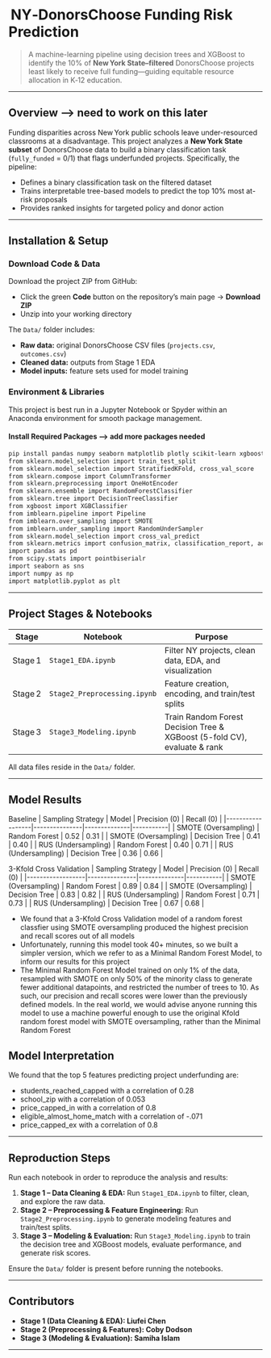 #  NY‑DonorsChoose Funding Risk Prediction

> A machine-learning pipeline using decision trees and XGBoost to identify the 10% of **New York State–filtered** DonorsChoose projects least likely to receive full funding—guiding equitable resource allocation in K‑12 education.

---

## Overview --> need to work on this later

Funding disparities across New York public schools leave under-resourced classrooms at a disadvantage. This project analyzes a **New York State subset** of DonorsChoose data to build a binary classification task (`fully_funded` = 0/1) that flags underfunded projects. Specifically, the pipeline:

- Defines a binary classification task on the filtered dataset
- Trains interpretable tree-based models to predict the top 10% most at-risk proposals
- Provides ranked insights for targeted policy and donor action

---

## Installation & Setup

### Download Code & Data

Download the project ZIP from GitHub:

- Click the green **Code** button on the repository’s main page → **Download ZIP**
- Unzip into your working directory

The `Data/` folder includes:

- **Raw data:** original DonorsChoose CSV files (`projects.csv`, `outcomes.csv`)
- **Cleaned data:** outputs from Stage 1 EDA
- **Model inputs:** feature sets used for model training

### Environment & Libraries

This project is best run in a Jupyter Notebook or Spyder within an Anaconda environment for smooth package management.

#### Install Required Packages —> add more packages needed

```bash
pip install pandas numpy seaborn matplotlib plotly scikit-learn xgboost
from sklearn.model_selection import train_test_split
from sklearn.model_selection import StratifiedKFold, cross_val_score
from sklearn.compose import ColumnTransformer
from sklearn.preprocessing import OneHotEncoder
from sklearn.ensemble import RandomForestClassifier
from sklearn.tree import DecisionTreeClassifier
from xgboost import XGBClassifier
from imblearn.pipeline import Pipeline
from imblearn.over_sampling import SMOTE
from imblearn.under_sampling import RandomUnderSampler
from sklearn.model_selection import cross_val_predict
from sklearn.metrics import confusion_matrix, classification_report, accuracy_score
import pandas as pd
from scipy.stats import pointbiserialr
import seaborn as sns
import numpy as np
import matplotlib.pyplot as plt
```

---

## &#x20;Project Stages & Notebooks

| Stage   | Notebook                     | Purpose                                                    |
| ------- | ---------------------------- | ---------------------------------------------------------- |
| Stage 1 | `Stage1_EDA.ipynb`           | Filter NY projects, clean data, EDA, and visualization     |
| Stage 2 | `Stage2_Preprocessing.ipynb` | Feature creation, encoding, and train/test splits          |
| Stage 3 | `Stage3_Modeling.ipynb`      | Train Random Forest Decision Tree & XGBoost (5-fold CV), evaluate & rank |

All data files reside in the `Data/` folder.

---

##  Model Results

Baseline
| Sampling Strategy | Model          | Precision (0) | Recall (0) |
|------------------|---------------|--------------|-----------|
| SMOTE (Oversampling) | Random Forest | 0.52         | 0.31      |
| SMOTE (Oversampling) | Decision Tree  | 0.41         | 0.40      |
| RUS (Undersampling)  | Random Forest | 0.40         | 0.71      |
| RUS (Undersampling)  | Decision Tree  | 0.36         | 0.66      |

3-Kfold Cross Validation
| Sampling Strategy | Model          | Precision (0) | Recall (0) |
|------------------|---------------|--------------|-----------|
| SMOTE (Oversampling) | Random Forest | 0.89             |  0.84      |
| SMOTE (Oversampling) | Decision Tree  | 0.83          | 0.82      |
| RUS (Undersampling)  | Random Forest |  0.71             | 0.73      |
| RUS (Undersampling)  | Decision Tree  | 0.67          | 0.68      |


- We found that a 3-Kfold Cross Validation model of a random forest classfier using SMOTE oversampling produced the highest precision and recall scores out of all models
- Unfortunately, running this model took 40+ minutes, so we built a simpler version, which we refer to as a Minimal Random Forest Model, to inform our results for this project
- The Minimal Random Forest Model trained on only 1% of the data, resampled with SMOTE on only 50% of the minority class to generate fewer additional datapoints, and restricted the number of trees to 10. As such, our precision and recall scores were lower than the previously defined models. In the real world, we would advise anyone running this model to use a machine powerful enough to use the original Kfold random forest model with SMOTE oversampling, rather than the Minimal Random Forest

##  Model Interpretation
We found that the top 5 features predicting project underfunding are:
- students_reached_capped with a correlation of 0.28
- school_zip with a correlation of 0.053
- price_capped_in with a correlation of 0.8
- eligible_almost_home_match with a correlation of -.071
- price_capped_ex with a correlation of 0.8
---

## &#x20;Reproduction Steps

Run each notebook in order to reproduce the analysis and results:

1. **Stage 1 – Data Cleaning & EDA:** Run `Stage1_EDA.ipynb` to filter, clean, and explore the raw data.
2. **Stage 2 – Preprocessing & Feature Engineering:** Run `Stage2_Preprocessing.ipynb` to generate modeling features and train/test splits.
3. **Stage 3 – Modeling & Evaluation:** Run `Stage3_Modeling.ipynb` to train the decision tree and XGBoost models, evaluate performance, and generate risk scores.

Ensure the `Data/` folder is present before running the notebooks.

---

## Contributors

- **Stage 1 (Data Cleaning & EDA): Liufei Chen**
- **Stage 2 (Preprocessing & Features): Coby Dodson**
- **Stage 3 (Modeling & Evaluation): Samiha Islam**

---




